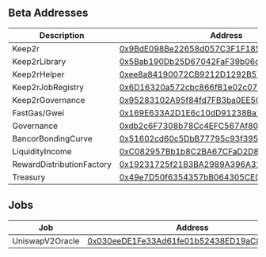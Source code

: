 ## Beta Addresses
Description | Address
--- | ---
Keep2r | [0x9BdE098Be22658d057C3F1F185e3Fd4653E2fbD1](https://etherscan.io/address/0x9BdE098Be22658d057C3F1F185e3Fd4653E2fbD1)
Keep2rLibrary | [0x5Bab190Db25D67042FaF39b06da39b545efd9211](https://etherscan.io/address/0x5Bab190Db25D67042FaF39b06da39b545efd9211)
Keep2rHelper | [0xee8a84190072CB9212D1292B5739f311A1E45bE6](https://etherscan.io/address/0xee8a84190072CB9212D1292B5739f311A1E45bE6)
Keep2rJobRegistry | [0x6D16320a572cbc866fB1e02c07feB8efFEf95947](https://etherscan.io/address/0x6D16320a572cbc866fB1e02c07feB8efFEf95947)
Keep2rGovernance | [0x95283102A95f84fd7FB3ba0EE5C5A8F16E82c025](https://etherscan.io/address/0x95283102A95f84fd7FB3ba0EE5C5A8F16E82c025)
FastGas/Gwei | [0x169E633A2D1E6c10dD91238Ba11c4A708dfEF37C](https://etherscan.io/address/0x169E633A2D1E6c10dD91238Ba11c4A708dfEF37C)
Governance | [0xdb2c6F7308b78Cc4EFC567Af80932A9EE48B5366](https://etherscan.io/address/0xdb2c6F7308b78Cc4EFC567Af80932A9EE48B5366)
BancorBondingCurve | [0x51602cd60c5DbB77795c93f395d2E2CB2a157ca6](https://etherscan.io/address/0x51602cd60c5DbB77795c93f395d2E2CB2a157ca6)
LiquidityIncome | [0xC082957Bb1b8C2BA67CFaD2D850f271A6261Bf30](https://etherscan.io/address/0xC082957Bb1b8C2BA67CFaD2D850f271A6261Bf30)
RewardDistributionFactory | [0x19231725f21B3BA2989A396A31F3B66502C7de66](https://etherscan.io/address/0x19231725f21B3BA2989A396A31F3B66502C7de66)
Treasury | [0x49e7D50f6354357bB064305CE0BDC1695373B665](https://etherscan.io/address/0x49e7D50f6354357bB064305CE0BDC1695373B665)

## Jobs

Job | Address
--- | ---
UniswapV2Oracle | [0x030eeDE1Fe33Ad61fe01b52438ED19aC8A674538](https://etherscan.io/address/0x030eeDE1Fe33Ad61fe01b52438ED19aC8A674538)  
